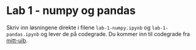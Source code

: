 # Lab 1 - numpy og pandas

Skriv inn løsningene direkte i filene `lab-1-numpy.ipynb` og `lab-1-pandas.ipynb` og lever de på codegrade. Du kommer inn til codegrade fra [mitt-uib](https://mitt.uib.no/courses/48677/assignments/92663?module_item_id=582385).
